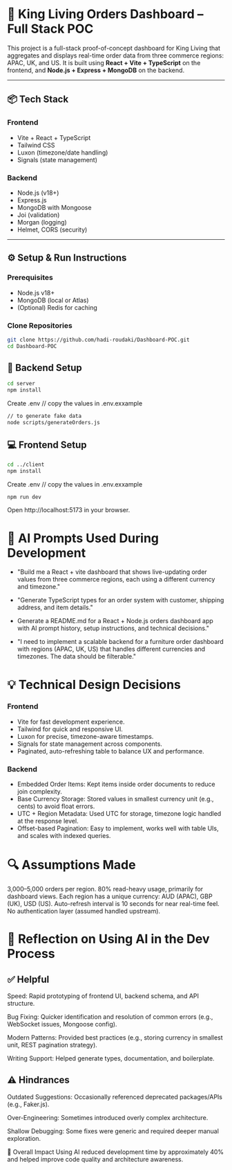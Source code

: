 # 🧠 King Living Orders Dashboard – Full Stack POC

This project is a full-stack proof-of-concept dashboard for King Living that aggregates and displays real-time order data from three commerce regions: APAC, UK, and US. It is built using **React + Vite + TypeScript** on the frontend, and **Node.js + Express + MongoDB** on the backend.

---

## 📦 Tech Stack

### Frontend

- Vite + React + TypeScript
- Tailwind CSS
- Luxon (timezone/date handling)
- Signals (state management)

### Backend

- Node.js (v18+)
- Express.js
- MongoDB with Mongoose
- Joi (validation)
- Morgan (logging)
- Helmet, CORS (security)

---

## ⚙️ Setup & Run Instructions

### Prerequisites

- Node.js v18+
- MongoDB (local or Atlas)
- (Optional) Redis for caching

### Clone Repositories

```bash
git clone https://github.com/hadi-roudaki/Dashboard-POC.git
cd Dashboard-POC
```

## 🔧 Backend Setup

```bash
cd server
npm install
```

Create .env // copy the values in .env.exxample

```bash
// to generate fake data
node scripts/generateOrders.js
```

## 💻 Frontend Setup

```bash
cd ../client
npm install
```

Create .env // copy the values in .env.exxample

```bash
npm run dev
```

Open http://localhost:5173 in your browser.

# 🧠 AI Prompts Used During Development

- "Build me a React + vite dashboard that shows live-updating order values from three commerce regions, each using a different currency and timezone."

- "Generate TypeScript types for an order system with customer, shipping address, and item details."

- Generate a README.md for a React + Node.js orders dashboard app with AI prompt history, setup instructions, and technical decisions."

- "I need to implement a scalable backend for a furniture order dashboard with regions (APAC, UK, US) that handles different currencies and timezones. The data should be filterable."

# 💡 Technical Design Decisions

### Frontend

- Vite for fast development experience.
- Tailwind for quick and responsive UI.
- Luxon for precise, timezone-aware timestamps.
- Signals for state management across components.
- Paginated, auto-refreshing table to balance UX and performance.

### Backend

- Embedded Order Items: Kept items inside order documents to reduce join complexity.
- Base Currency Storage: Stored values in smallest currency unit (e.g., cents) to avoid float errors.
- UTC + Region Metadata: Used UTC for storage, timezone logic handled at the response level.
- Offset-based Pagination: Easy to implement, works well with table UIs, and scales with indexed queries.

# 🔍 Assumptions Made

3,000–5,000 orders per region.
80% read-heavy usage, primarily for dashboard views.
Each region has a unique currency: AUD (APAC), GBP (UK), USD (US).
Auto-refresh interval is 10 seconds for near real-time feel.
No authentication layer (assumed handled upstream).

# 🤖 Reflection on Using AI in the Dev Process

## ✅ Helpful

Speed: Rapid prototyping of frontend UI, backend schema, and API structure.

Bug Fixing: Quicker identification and resolution of common errors (e.g., WebSocket issues, Mongoose config).

Modern Patterns: Provided best practices (e.g., storing currency in smallest unit, REST pagination strategy).

Writing Support: Helped generate types, documentation, and boilerplate.

## ⚠️ Hindrances

Outdated Suggestions: Occasionally referenced deprecated packages/APIs (e.g., Faker.js).

Over-Engineering: Sometimes introduced overly complex architecture.

Shallow Debugging: Some fixes were generic and required deeper manual exploration.

🎯 Overall Impact
Using AI reduced development time by approximately 40% and helped improve code quality and architecture awareness.
